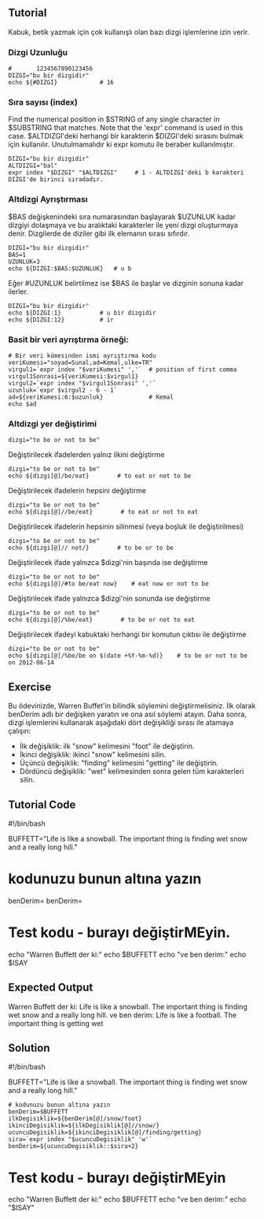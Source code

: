 Tutorial
--------
Kabuk, betik yazmak için çok kullanışlı olan bazı dizgi işlemlerine izin verir.

### Dizgi Uzunluğu

    #       1234567890123456
    DIZGI="bu bir dizgidir"
    echo ${#DIZGI}            # 16

### Sıra sayısı (index)

Find the numerical position in $STRING of any single character in $SUBSTRING that matches. Note that the 'expr' command is used in this case.
$ALTDIZGI'deki herhangi bir karakterin $DIZGI'deki sırasını bulmak için kullanılır. Unutulmamalıdır ki expr komutu ile beraber kullanılmıştır.

    DIZGI="bu bir dizgidir"
    ALTDIZGI="bal"
    expr index "$DIZGI" "$ALTDIZGI"     # 1 - ALTDIZGI'deki b karakteri DIZGI'de birinci sıradadır.

### Altdizgi Ayrıştırması

$BAS değişkenindeki sıra numarasından başlayarak $UZUNLUK kadar dizgiyi dolaşmaya ve bu aralıktaki karakterler ile yeni dizgi oluşturmaya denir. Dizgilerde de diziler gibi ilk elemanın sırası sıfırdır.

    DIZGI="bu bir dizgidir"
    BAS=1
    UZUNLUK=3
    echo ${DIZGI:$BAS:$UZUNLUK}   # u b

Eğer #UZUNLUK belirtilmez ise $BAS ile başlar ve dizginin sonuna kadar ilerler.

    DIZGI="bu bir dizgidir"
    echo ${DIZGI:1}           # u bir dizgidir
    echo ${DIZGI:12}          # ir

### Basit bir veri ayrıştırma örneği:

    # Bir veri kümesinden ismi ayrıştırma kodu
    veriKumesi="soyad=Sunal,ad=Kemal,ulke=TR"
    virgul1=`expr index "$veriKumesi" ','`  # position of first comma
    virgul1Sonrasi=${veriKumesi:$virgul1}
    virgul2=`expr index "$virgul1Sonrasi" ','`
    uzunluk=`expr $virgul2 - 6 - 1`
    ad=${veriKumesi:6:$uzunluk}             # Kemal
    echo $ad

### Altdizgi yer değiştirimi

    dizgi="to be or not to be"

Değiştirilecek ifadelerden yalnız ilkini değiştirme

    dizgi="to be or not to be"
    echo ${dizgi[@]/be/eat}        # to eat or not to be

Değiştirilecek ifadelerin hepsini değiştirme

    dizgi="to be or not to be"
    echo ${dizgi[@]//be/eat}        # to eat or not to eat

Değiştirilecek ifadelerin hepsinin silinmesi (veya boşluk ile değiştirilmesi)

    dizgi="to be or not to be"
    echo ${dizgi[@]// not/}        # to be or to be

Değiştirilecek ifade yalnızca $dizgi'nin başında ise değiştirme

    dizgi="to be or not to be"
    echo ${dizgi[@]/#to be/eat now}    # eat now or not to be

Değiştirilecek ifade yalnızca $dizgi'nin sonunda ise değiştirme

    dizgi="to be or not to be"
    echo ${dizgi[@]/%be/eat}        # to be or not to eat

Değiştirilecek ifadeyi kabuktaki herhangi bir komutun çıktısı ile değiştirme

    dizgi="to be or not to be"
    echo ${dizgi[@]/%be/be on $(date +%Y-%m-%d)}    # to be or not to be on 2012-06-14

Exercise
--------
Bu ödevinizde, Warren Buffet'in bilindik söylemini değiştirmelisiniz. İlk olarak benDerim adlı bir değişken yaratın ve ona asıl söylemi atayın. Daha sonra, dizgi işlemlerini kullanarak aşağıdaki dört değişikliği sırası ile atamaya çalışın:
- İlk değişiklik: ilk "snow" kelimesini "foot" ile değiştirin.
- İkinci değişiklik: ikinci "snow" kelimesini silin.
- Üçüncü değişiklik: "finding" kelimesini "getting" ile değiştirin.
- Dördüncü değişiklik: "wet" kelimesinden sonra gelen tüm karakterleri silin.

Tutorial Code
-------------
#!/bin/bash

BUFFETT="Life is like a snowball. The important thing is finding wet snow and a really long hill."

  # kodunuzu bunun altına yazın
  benDerim=
  benDerim=










# Test kodu - burayı değiştirMEyin.
echo "Warren Buffett der ki:"
echo $BUFFETT
echo "ve ben derim:"
echo $ISAY

Expected Output
---------------
Warren Buffett der ki:
Life is like a snowball. The important thing is finding wet snow and a really long hill.
ve ben derim:
Life is like a football. The important thing is getting wet

Solution
--------
#!/bin/bash

BUFFETT="Life is like a snowball. The important thing is finding wet snow and a really long hill."

    # kodunuzu bunun altına yazın
    benDerim=$BUFFETT
    ilkDegisiklik=${benDerim[@]/snow/foot}
    ikinciDegisiklik=${ilkDegisiklik[@]//snow/}
    ucuncuDegisiklik=${ikinciDegisiklik[@]/finding/getting}
    sira=`expr index "$ucuncuDegisiklik" 'w'`
    benDerim=${ucuncuDegisiklik::$sira+2}

# Test kodu - burayı değiştirMEyin
echo "Warren Buffett der ki:"
echo $BUFFETT
echo "ve ben derim:"
echo "$ISAY"
